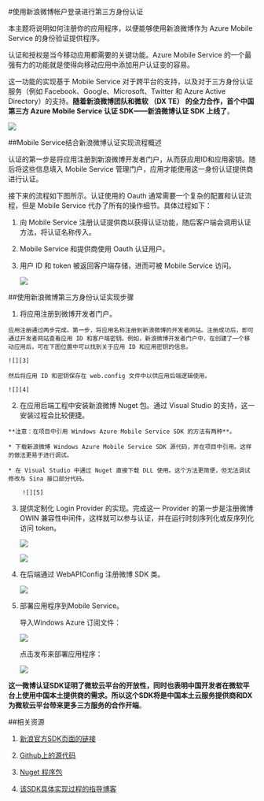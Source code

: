<properties urlDisplayName="使用新浪微博帐户登录进行第三方身份认证" pageTitle="使用新浪微博帐户登录进行第三方身份认证 - Azure 微软云" metaKeywords="" description="" metaCanonical="" services="" documentationCenter="Mobile" title="" authors="" solutions="" manager="" editor="EricChen" />

<tags wacn.date="05/18/2015" ms.service="mobile-services" ms.date=""/>

#使用新浪微博帐户登录进行第三方身份认证
本主题将说明如何注册你的应用程序，以便能够使用新浪微博作为 Azure Mobile Service 的身份验证提供程序。认证和授权是当今移动应用都需要的关键功能。Azure Mobile Service 的一个最强有力的功能就是使得向移动应用中添加用户认证变的容易。
这一功能的实现基于 Mobile Service 对于跨平台的支持，以及对于三方身份认证服务（例如 Facebook、Google、Microsoft、Twitter 和 Azure Active Directory）的支持。**随着新浪微博团队和微软 （DX TE） 的全力合作，首个中国第三方 Azure Mobile Service 认证 SDK——新浪微博认证 SDK 上线了**。
![][1]
 ##Mobile Service结合新浪微博认证实现流程概述
认证的第一步是将应用注册到新浪微博开发者门户，从而获应用ID和应用密钥。随后将这些信息填入 Mobile Service 管理门户，应用才能使用这一身份认证提供商进行认证。
接下来的流程如下图所示。认证使用的 Oauth 通常需要一个复杂的配置和认证流程，但是 Mobile Service 代办了所有的操作细节。具体过程如下：
1.	向 Mobile Service 注册认证提供商以获得认证功能，随后客户端会调用认证方法，将认证名称传入。2.	Mobile Service 和提供商使用 Oauth 认证用户。3.	用户 ID 和 token 被返回客户端存储，进而可被 Mobile Service 访问。	![][2]
##使用新浪微博第三方身份认证实现步骤1.	 将应用注册到微博开发者门户。
	应用注册通过两步完成。第一步，将应用名称注册到新浪微博的开发者网站。注册成功后，即可通过开发者网站查看应用 ID 和客户端密钥。例如，新浪微博开发者门户中，在创建了一个移动应用后，可在下图位置中可以找到关于应用 ID 和应用密钥的信息。	![][3]
 	然后将应用 ID 和密钥保存在 web.config 文件中以供应用后端逻辑使用。
	![][4]
2.	 在应用后端工程中安装新浪微博 Nuget 包。通过 Visual Studio 的支持，这一安装过程会比较便捷。
	**注意：在项目中引用 Windows Azure Mobile Service SDK 的方法有两种**。
	* 下载新浪微博 Windows Azure Mobile Service SDK 源代码，并在项目中引用。这样的做法更易于进行调试。
	* 在 Visual Studio 中通过 Nuget 直接下载 DLL 使用。这个方法更简便，但无法调试修改与 Sina 接口部分代码。
		![][5] 3.	提供定制化 Login Provider 的实现。完成这一 Provider 的第一步是注册微博 OWIN 兼容性中间件，这样就可以参与认证，并在运行时刻序列化或反序列化访问 token。
	![][6]
	![][7]  4.	在后端通过 WebAPIConfig 注册微博 SDK 类。
	![][8] 5.	部署应用程序到Mobile Service。
	导入Windows Azure 订阅文件：
	![][9] 	点击发布来部署应用程序：
	![][10] **这一微博认证SDK证明了微软云平台的开放性，同时也表明中国开发者在微软平台上使用中国本土提供商的需求。所以这个SDK将是中国本土云服务提供商和DX为微软云平台带来更多三方服务的合作开端**。##相关资源
1.	[新浪官方SDK页面的链接](http://open.weibo.com/wiki/SDK)
2.	[Github上的源代码](https://github.com/SinaWeiBoAuth/MobileServiceAppsUsingSinaweiboAccountAuthorize/)
3.	[Nuget 程序包](https://www.nuget.org/packages/SinaWeiboAuthenticationSDK_AzureMobileService/1.0.0)
4.	[该SDK具体实现过程的指导博客](http://www.cnblogs.com/sonic1abc/p/4308994.html )
<!-- images -->
[1]: ./media/mobile-services-sinasdk/sinasdk-01.png
[2]: ./media/mobile-services-sinasdk/sinasdk-02.png
[3]: ./media/mobile-services-sinasdk/sinasdk-03.png
[4]: ./media/mobile-services-sinasdk/sinasdk-04.png
[5]: ./media/mobile-services-sinasdk/sinasdk-05.png
[6]: ./media/mobile-services-sinasdk/sinasdk-06.png
[7]: ./media/mobile-services-sinasdk/sinasdk-07.png
[8]: ./media/mobile-services-sinasdk/sinasdk-08.png
[9]: ./media/mobile-services-sinasdk/sinasdk-09.png
[10]: ./media/mobile-services-sinasdk/sinasdk-10.png